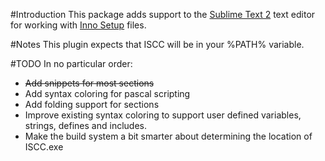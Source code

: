 #Introduction
This package adds support to the [Sublime Text 2]("http://www.sublimetext.com/") text editor for working with [Inno Setup](http://www.jrsoftware.org/isinfo.php) files.

#Notes
This plugin expects that ISCC will be in your %PATH% variable.

#TODO
In no particular order:
* ~~Add snippets for most sections~~
* Add syntax coloring for pascal scripting
* Add folding support for sections
* Improve existing syntax coloring to support user defined variables, strings, defines and includes.
* Make the build system a bit smarter about determining the location of ISCC.exe

